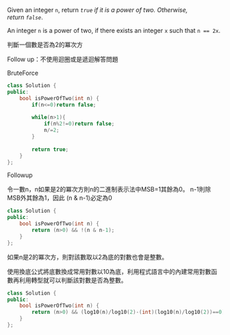 Given an integer `n`, return _`true` if it is a power of two. Otherwise, return `false`_.

An integer `n` is a power of two, if there exists an integer `x` such that `n == 2x`.

判斷一個數是否為2的冪次方

Follow up：不使用迴圈或是遞迴解答問題

BruteForce

```cpp
class Solution {
public:
    bool isPowerOfTwo(int n) {
        if(n<=0)return false;
        
        while(n>1){
            if(n%2!=0)return false;
            n/=2;
        }
        
        return true;
    }
};
```

Followup

令一數n，n如果是2的冪次方則n的二進制表示法中MSB=1其餘為0。
n-1則除MSB外其餘為1，因此 (n & n-1)必定為0
```cpp
class Solution {
public:
    bool isPowerOfTwo(int n) {
        return (n>0) && !(n & n-1);
    }
};
```

如果n是2的冪次方，則對該數取以2為底的對數也會是整數。

使用換底公式將底數換成常用對數以10為底，利用程式語言中的內建常用對數函數再利用轉型就可以判斷該對數是否為整數。

```cpp
class Solution {
public:
    bool isPowerOfTwo(int n) {
        return (n>0) && (log10(n)/log10(2)-(int)(log10(n)/log10(2))==0);
    }
};
```